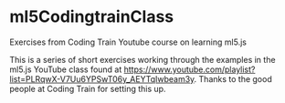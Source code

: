 # ml5CodingtrainClass
Exercises from Coding Train Youtube course on learning ml5.js

This is a series of short exercises working through the examples in the ml5.js YouTube class found at https://www.youtube.com/playlist?list=PLRqwX-V7Uu6YPSwT06y_AEYTqIwbeam3y. 
Thanks to the good people at Coding Train for setting this up.

